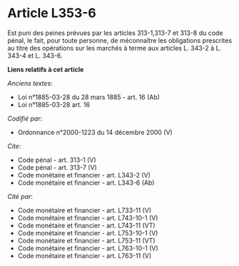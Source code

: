 # Article L353-6

Est puni des peines prévues par les articles 313-1,313-7 et 313-8 du code pénal, le fait, pour toute personne, de méconnaître
les obligations prescrites au titre des opérations sur les marchés à terme aux articles L. 343-2 à L. 343-4 et L. 343-6.

**Liens relatifs à cet article**

_Anciens textes_:

  - Loi n°1885-03-28 du 28 mars 1885 - art. 16 (Ab)
  - Loi n°1885-03-28 art. 16

_Codifié par_:

  - Ordonnance n°2000-1223 du 14 décembre 2000 (V)

_Cite_:

  - Code pénal - art. 313-1 (V)
  - Code pénal - art. 313-7 (V)
  - Code monétaire et financier - art. L343-2 (V)
  - Code monétaire et financier - art. L343-6 (Ab)

_Cité par_:

  - Code monétaire et financier - art. L733-11 (V)
  - Code monétaire et financier - art. L743-10-1 (V)
  - Code monétaire et financier - art. L743-11 (VT)
  - Code monétaire et financier - art. L753-10-1 (V)
  - Code monétaire et financier - art. L753-11 (VT)
  - Code monétaire et financier - art. L763-10-1 (V)
  - Code monétaire et financier - art. L763-11 (V)
